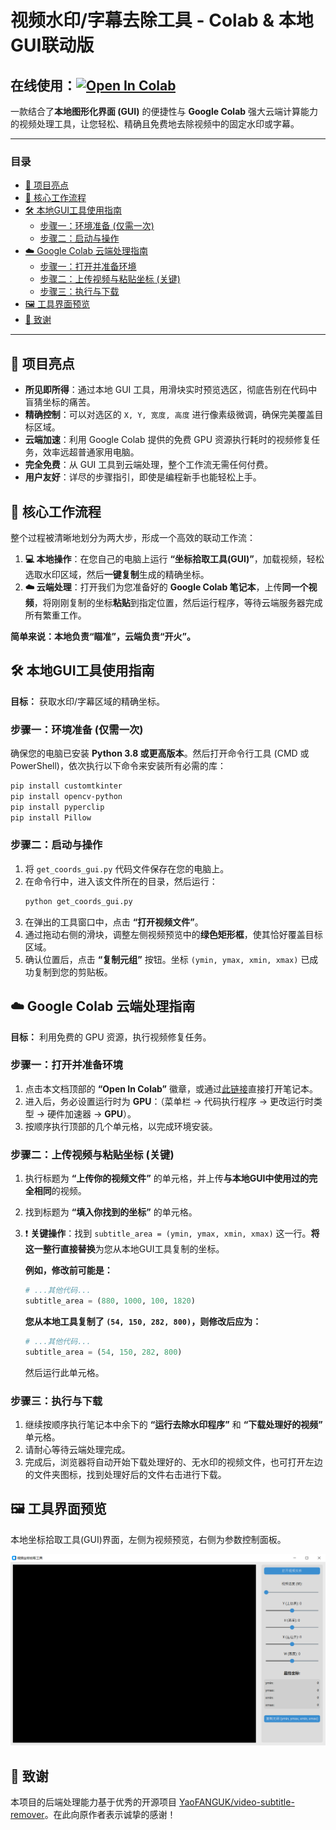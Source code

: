 # 视频水印/字幕去除工具 - Colab & 本地GUI联动版

## 在线使用：[![Open In Colab](https://colab.research.google.com/assets/colab-badge.svg)](https://colab.research.google.com/github/wob25/removing-video-watermark/blob/main/removing_video_watermark.ipynb)

一款结合了**本地图形化界面 (GUI)** 的便捷性与 **Google Colab** 强大云端计算能力的视频处理工具，让您轻松、精确且免费地去除视频中的固定水印或字幕。

***

### **目录**
* [🌟 项目亮点](#-项目亮点)
* [🚀 核心工作流程](#-核心工作流程)
* [🛠️ 本地GUI工具使用指南](#️-本地gui工具使用指南)
  * [步骤一：环境准备 (仅需一次)](#步骤一环境准备-仅需一次)
  * [步骤二：启动与操作](#步骤二启动与操作)
* [☁️ Google Colab 云端处理指南](#️-google-colab-云端处理指南)
  * [步骤一：打开并准备环境](#步骤一打开并准备环境)
  * [步骤二：上传视频与粘贴坐标 (关键)](#步骤二上传视频与粘贴坐标-关键)
  * [步骤三：执行与下载](#步骤三执行与下载)
* [🖼️ 工具界面预览](#️-工具界面预览)
* [🙏 致谢](#-致谢)

***

## 🌟 项目亮点

*   **所见即所得**：通过本地 GUI 工具，用滑块实时预览选区，彻底告别在代码中盲猜坐标的痛苦。
*   **精确控制**：可以对选区的 `X, Y, 宽度, 高度` 进行像素级微调，确保完美覆盖目标区域。
*   **云端加速**：利用 Google Colab 提供的免费 GPU 资源执行耗时的视频修复任务，效率远超普通家用电脑。
*   **完全免费**：从 GUI 工具到云端处理，整个工作流无需任何付费。
*   **用户友好**：详尽的步骤指引，即使是编程新手也能轻松上手。

## 🚀 核心工作流程

整个过程被清晰地划分为两大步，形成一个高效的联动工作流：

1.  **💻 本地操作**：在您自己的电脑上运行 **“坐标拾取工具(GUI)”**，加载视频，轻松选取水印区域，然后**一键复制**生成的精确坐标。
2.  **☁️ 云端处理**：打开我们为您准备好的 **Google Colab 笔记本**，上传**同一个视频**，将刚刚复制的坐标**粘贴**到指定位置，然后运行程序，等待云端服务器完成所有繁重工作。

**简单来说：本地负责“瞄准”，云端负责“开火”。**

## 🛠️ 本地GUI工具使用指南

**目标：** 获取水印/字幕区域的精确坐标。

### 步骤一：环境准备 (仅需一次)
确保您的电脑已安装 **Python 3.8 或更高版本**。然后打开命令行工具 (CMD 或 PowerShell)，依次执行以下命令来安装所有必需的库：
```bash
pip install customtkinter
pip install opencv-python
pip install pyperclip
pip install Pillow
```

### 步骤二：启动与操作
1.  将 `get_coords_gui.py` 代码文件保存在您的电脑上。
2.  在命令行中，进入该文件所在的目录，然后运行：
    ```bash
    python get_coords_gui.py
    ```
3.  在弹出的工具窗口中，点击 **“打开视频文件”**。
4.  通过拖动右侧的滑块，调整左侧视频预览中的**绿色矩形框**，使其恰好覆盖目标区域。
5.  确认位置后，点击 **“复制元组”** 按钮。坐标 `(ymin, ymax, xmin, xmax)` 已成功复制到您的剪贴板。

## ☁️ Google Colab 云端处理指南

**目标：** 利用免费的 GPU 资源，执行视频修复任务。

### 步骤一：打开并准备环境
1.  点击本文档顶部的 **“Open In Colab”** 徽章，或通过[此链接](https://colab.research.google.com/github/wob25/removing-video-watermark/blob/main/removing_video_watermark.ipynb)直接打开笔记本。
2.  进入后，务必设置运行时为 **GPU**：（菜单栏 → 代码执行程序 → 更改运行时类型 → 硬件加速器 → **GPU**）。
3.  按顺序执行顶部的几个单元格，以完成环境安装。

### 步骤二：上传视频与粘贴坐标 (关键)
1.  执行标题为 **“上传你的视频文件”** 的单元格，并上传**与本地GUI中使用过的完全相同**的视频。
2.  找到标题为 **“填入你找到的坐标”** 的单元格。
3.  ❗️ **关键操作**：找到 `subtitle_area = (ymin, ymax, xmin, xmax)` 这一行。**将这一整行直接替换**为您从本地GUI工具复制的坐标。

    **例如，修改前可能是：**
    ```python
    # ...其他代码...
    subtitle_area = (880, 1000, 100, 1820) 
    ```
    **您从本地工具复制了 `(54, 150, 282, 800)`，则修改后应为：**
    ```python
    # ...其他代码...
    subtitle_area = (54, 150, 282, 800) 
    ```
    然后运行此单元格。

### 步骤三：执行与下载
1.  继续按顺序执行笔记本中余下的 **“运行去除水印程序”** 和 **“下载处理好的视频”** 单元格。
2.  请耐心等待云端处理完成。
3.  完成后，浏览器将自动开始下载处理好的、无水印的视频文件，也可打开左边的文件夹图标，找到处理好后的文件右击进行下载。

## 🖼️ 工具界面预览

本地坐标拾取工具(GUI)界面，左侧为视频预览，右侧为参数控制面板。

![本地GUI工具界面截图](https://github.com/wob25/removing-video-watermark/blob/main/GUI/10411.png?raw=true)

## 🙏 致谢

本项目的后端处理能力基于优秀的开源项目 [YaoFANGUK/video-subtitle-remover](https://github.com/YaoFANGUK/video-subtitle-remover)。在此向原作者表示诚挚的感谢！
